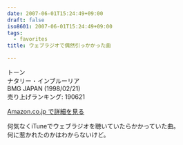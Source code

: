 ```yaml
---
date: 2007-06-01T15:24:49+09:00
draft: false
iso8601: 2007-06-01T15:24:49+09:00
tags:
  - favorites
title: ウェブラジオで偶然引っかかった曲

---
```


トーン  
ナタリー・インブルーリア  
BMG JAPAN (1998/02/21)  
売り上げランキング: 190621  

[Amazon.co.jp で詳細を見る](http://www.amazon.co.jp/exec/obidos/ASIN/B00000JO44/nqounet-22/ref=nosim/)

何気なくiTuneでウェブラジオを聴いていたらかかっていた曲。  
何に惹かれたのかはわからないけど。

